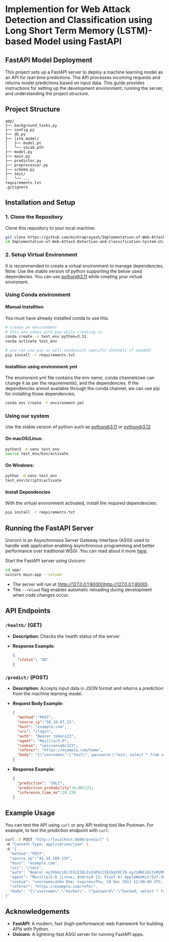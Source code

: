 
# Implemention for Web Attack Detection and Classification using Long Short Term Memory (LSTM)-based Model using FastAPI


##  FastAPI Model Deployment 

This project sets up a FastAPI server to deploy a machine learning model as an API for real-time predictions. The API processes incoming requests and returns model predictions based on input data. This guide provides instructions for setting up the development environment, running the server, and understanding the project structure.

## Project Structure

```
app/
├── background_tasks.py    
├── config.py               
├── db.py                  
├── lstm_model/            
│   ├── model.pt           
│   └── vocab.pth          
├── model.py               
├── main.py                
├── predictor.py          
├── preprocessor.py        
├── schema.py                         
├── test/                 
│   └── ...                
requirements.txt 
.gitignore  
```

## Installation and Setup

### 1. Clone the Repository

Clone this repository to your local machine:

```bash
git clone https://github.com/mishraprayash/Implementation-of-Web-Attack-Detection-and-Classification-System-Using-LSTM
cd Implementation-of-Web-Attack-Detection-and-Classification-System-Using-LSTM
```

### 2. Setup Virtual Environment

It is recommended to create a virtual environment to manage dependencies. Note: Use the stable version of python supporting the below used dependecies. You can use python@3.11 while creating your virtual environent.


### Using Conda environment

#### Manual Installtion

You must have already installed conda to use this.

```bash
# create an environment
# this env comes with pip while creating it.
conda create -n test_env python=3.11 
conda activate test_env

# you can use pip as well conda(with specific channels if needed)
pip install -r requirements.txt 

```

#### Installtion using environment.yml 

The environemt.yml file contains the env name, conda channels(we can change it as per the requirements), and the dependencies. If the dependencies arenot available through the conda channel, we can use pip for installing those dependencies.

```bash
conda env create -f environment.yml 

```

### Using our system

Use the stable version of python such as python@3.11 or python@3.12
#### On macOS/Linux:

```bash
python3 -m venv test_env
source test_env/bin/activate
```

#### On Windows:

```bash
python -m venv test_env
test_env\Scripts\activate
```

#### Install Dependencies

With the virtual environment activated, install the required dependencies:

```bash
pip install -r requirements.txt
```


## Running the FastAPI Server

Uvicorn is an Asynchronous Server Gateway Interface (ASGI) used to handle web application enabling asynchronous programming and better performance over traditional WSGI. You can read about it more [here](https://www.uvicorn.org/).

Start the FastAPI server using Uvicorn:

```bash
cd app/
uvicorn main:app --reload
```

- The server will run at [http://127.0.0.1:8000](http://127.0.0.1:8000).
- The `--reload` flag enables automatic reloading during development when code changes occur.

## API Endpoints



### `/health/` (GET)
- **Description:** Checks the health status of the server.
- **Response Example:**

  ```json
  {
    "status": "OK"
  }
  ```

### `/predict/` (POST)
- **Description:** Accepts input data in JSON format and returns a prediction from the machine learning model.
- **Request Body Example:**

  ```json
  {
    "method":"POST",
    "source_ip":"56.34.67.21",
    "host": "example.com",
    "uri": "/login",
    "auth": "Bearer token123",
    "agent": "Mozilla/5.0",
    "cookie": "session=abc123",
    "referer": "https://example.com/home",
    "body": "{\"username\":\"test\", password:\"test; select * from users; -- OR '1'='1\"}"
  }
  ```

- **Response Example:**

  ```json
  {
    "prediction": "SQLI",
    "prediction_probability":0.901121,
    "inference_time_ms":20.239
  }
  ```



## Example Usage

You can test the API using `curl` or any API testing tool like Postman. For example, to test the prediction endpoint with `curl`:

```bash
curl -X POST "http://localhost:8000/predict" \
-H "Content-Type: application/json" \
-d '{
  "method":"POST",
  "source_ip":"45.34.189.235",
  "host": "example.com",
  "uri": "/test",
  "auth": "Bearer eyJhbGciOiJIUzI1NiIsInR5cCI6IkpXVCJ9.eyJzdWIiOiIxMjM0NTY3ODkwIiwibmFtZSI6IkpvaG4gRG9lIiwiaWF0IjoxNTE2MjM5MDIyfQ.SflKxwRJSMeKKF2QT4fwpMeJf36POk6yJV_adQssw5c",
  "agent": "Mozilla/5.0 (Linux; Android 13; Pixel 6) AppleWebKit/537.36 (KHTML, like Gecko) Chrome/112.0.0.0 Mobile Safari/537.36",
  "cookie": "username=John Doe; expires=Thu, 18 Dec 2013 12:00:00 UTC; path=/",
  "referer": "https://example.com/refer",
  "body": "{\"username\":\"hacker\", \"password\":\"hacked; select * from user where user='admin' OR '1'='1' --\"}"
}'
```


## Acknowledgements

- **FastAPI**: A modern, fast (high-performance) web framework for building APIs with Python.
- **Uvicorn**: A lightning-fast ASGI server for running FastAPI apps.


